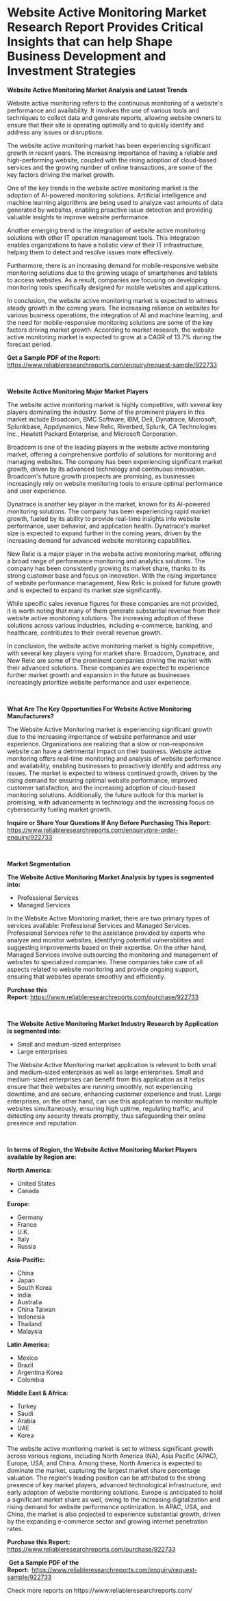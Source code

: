 <p><h1>Website Active Monitoring Market Research Report Provides Critical Insights that can help Shape Business Development and Investment Strategies</h1></p><p><strong>Website Active Monitoring Market Analysis and Latest Trends</strong></p>
<p><p>Website active monitoring refers to the continuous monitoring of a website's performance and availability. It involves the use of various tools and techniques to collect data and generate reports, allowing website owners to ensure that their site is operating optimally and to quickly identify and address any issues or disruptions.</p><p>The website active monitoring market has been experiencing significant growth in recent years. The increasing importance of having a reliable and high-performing website, coupled with the rising adoption of cloud-based services and the growing number of online transactions, are some of the key factors driving the market growth.</p><p>One of the key trends in the website active monitoring market is the adoption of AI-powered monitoring solutions. Artificial intelligence and machine learning algorithms are being used to analyze vast amounts of data generated by websites, enabling proactive issue detection and providing valuable insights to improve website performance.</p><p>Another emerging trend is the integration of website active monitoring solutions with other IT operation management tools. This integration enables organizations to have a holistic view of their IT infrastructure, helping them to detect and resolve issues more effectively.</p><p>Furthermore, there is an increasing demand for mobile-responsive website monitoring solutions due to the growing usage of smartphones and tablets to access websites. As a result, companies are focusing on developing monitoring tools specifically designed for mobile websites and applications.</p><p>In conclusion, the website active monitoring market is expected to witness steady growth in the coming years. The increasing reliance on websites for various business operations, the integration of AI and machine learning, and the need for mobile-responsive monitoring solutions are some of the key factors driving market growth. According to market research, the website active monitoring market is expected to grow at a CAGR of 13.7% during the forecast period.</p></p>
<p><strong>Get a Sample PDF of the Report:&nbsp;</strong> <a href="https://www.reliableresearchreports.com/enquiry/request-sample/922733">https://www.reliableresearchreports.com/enquiry/request-sample/922733</a></p>
<p>&nbsp;</p>
<p><strong>Website Active Monitoring Major Market Players</strong></p>
<p><p>The website active monitoring market is highly competitive, with several key players dominating the industry. Some of the prominent players in this market include Broadcom, BMC Software, IBM, Dell, Dynatrace, Microsoft, Splunkbase, Appdynamics, New Relic, Riverbed, Splunk, CA Technologies Inc., Hewlett Packard Enterprise, and Microsoft Corporation.</p><p>Broadcom is one of the leading players in the website active monitoring market, offering a comprehensive portfolio of solutions for monitoring and managing websites. The company has been experiencing significant market growth, driven by its advanced technology and continuous innovation. Broadcom's future growth prospects are promising, as businesses increasingly rely on website monitoring tools to ensure optimal performance and user experience.</p><p>Dynatrace is another key player in the market, known for its AI-powered monitoring solutions. The company has been experiencing rapid market growth, fueled by its ability to provide real-time insights into website performance, user behavior, and application health. Dynatrace's market size is expected to expand further in the coming years, driven by the increasing demand for advanced website monitoring capabilities.</p><p>New Relic is a major player in the website active monitoring market, offering a broad range of performance monitoring and analytics solutions. The company has been consistently growing its market share, thanks to its strong customer base and focus on innovation. With the rising importance of website performance management, New Relic is poised for future growth and is expected to expand its market size significantly.</p><p>While specific sales revenue figures for these companies are not provided, it is worth noting that many of them generate substantial revenue from their website active monitoring solutions. The increasing adoption of these solutions across various industries, including e-commerce, banking, and healthcare, contributes to their overall revenue growth.</p><p>In conclusion, the website active monitoring market is highly competitive, with several key players vying for market share. Broadcom, Dynatrace, and New Relic are some of the prominent companies driving the market with their advanced solutions. These companies are expected to experience further market growth and expansion in the future as businesses increasingly prioritize website performance and user experience.</p></p>
<p>&nbsp;</p>
<p><strong>What Are The Key Opportunities For Website Active Monitoring Manufacturers?</strong></p>
<p><p>The Website Active Monitoring market is experiencing significant growth due to the increasing importance of website performance and user experience. Organizations are realizing that a slow or non-responsive website can have a detrimental impact on their business. Website active monitoring offers real-time monitoring and analysis of website performance and availability, enabling businesses to proactively identify and address any issues. The market is expected to witness continued growth, driven by the rising demand for ensuring optimal website performance, improved customer satisfaction, and the increasing adoption of cloud-based monitoring solutions. Additionally, the future outlook for this market is promising, with advancements in technology and the increasing focus on cybersecurity fueling market growth.</p></p>
<p><strong>Inquire or Share Your Questions If Any Before Purchasing This Report:</strong> <a href="https://www.reliableresearchreports.com/enquiry/pre-order-enquiry/922733">https://www.reliableresearchreports.com/enquiry/pre-order-enquiry/922733</a></p>
<p>&nbsp;</p>
<p><strong>Market Segmentation</strong></p>
<p><strong>The Website Active Monitoring Market Analysis by types is segmented into:</strong></p>
<p><ul><li>Professional Services</li><li>Managed Services</li></ul></p>
<p><p>In the Website Active Monitoring market, there are two primary types of services available: Professional Services and Managed Services. Professional Services refer to the assistance provided by experts who analyze and monitor websites, identifying potential vulnerabilities and suggesting improvements based on their expertise. On the other hand, Managed Services involve outsourcing the monitoring and management of websites to specialized companies. These companies take care of all aspects related to website monitoring and provide ongoing support, ensuring that websites operate smoothly and efficiently.</p></p>
<p><strong>Purchase this Report:&nbsp;</strong><a href="https://www.reliableresearchreports.com/purchase/922733">https://www.reliableresearchreports.com/purchase/922733</a></p>
<p>&nbsp;</p>
<p><strong>The Website Active Monitoring Market Industry Research by Application is segmented into:</strong></p>
<p><ul><li>Small and medium-sized enterprises</li><li>Large enterprises</li></ul></p>
<p><p>The Website Active Monitoring market application is relevant to both small and medium-sized enterprises as well as large enterprises. Small and medium-sized enterprises can benefit from this application as it helps ensure that their websites are running smoothly, not experiencing downtime, and are secure, enhancing customer experience and trust. Large enterprises, on the other hand, can use this application to monitor multiple websites simultaneously, ensuring high uptime, regulating traffic, and detecting any security threats promptly, thus safeguarding their online presence and reputation.</p></p>
<p>&nbsp;</p>
<p><strong>In terms of Region, the Website Active Monitoring Market Players available by Region are:</strong></p>
<p>
    <p> <strong> North America: </strong>
        <ul>
            <li>United States</li>
            <li>Canada</li>
        </ul>
        </p> 
    <p> <strong> Europe: </strong>
        <ul>
            <li>Germany</li>
            <li>France</li>
            <li>U.K.</li>
            <li>Italy</li>
            <li>Russia</li>
        </ul>
        </p> 
    <p> <strong> Asia-Pacific: </strong>
        <ul>
            <li>China</li>
            <li>Japan</li>
            <li>South Korea</li>
            <li>India</li>
            <li>Australia</li>
            <li>China Taiwan</li>
            <li>Indonesia</li>
            <li>Thailand</li>
            <li>Malaysia</li>
        </ul>
        </p> 
    <p> <strong> Latin America: </strong>
        <ul>
            <li>Mexico</li>
            <li>Brazil</li>
            <li>Argentina Korea</li>
            <li>Colombia</li>
        </ul>
        </p> 
    <p> <strong> Middle East & Africa: </strong>
        <ul>
            <li>Turkey</li>
            <li>Saudi</li>
            <li>Arabia</li>
            <li>UAE</li>
            <li>Korea</li>
        </ul>
    </p>
    </p>
<p><p>The website active monitoring market is set to witness significant growth across various regions, including North America (NA), Asia Pacific (APAC), Europe, USA, and China. Among these, North America is expected to dominate the market, capturing the largest market share percentage valuation. The region's leading position can be attributed to the strong presence of key market players, advanced technological infrastructure, and early adoption of website monitoring solutions. Europe is anticipated to hold a significant market share as well, owing to the increasing digitalization and rising demand for website performance optimization. In APAC, USA, and China, the market is also projected to experience substantial growth, driven by the expanding e-commerce sector and growing internet penetration rates.</p></p>
<p><strong>Purchase this Report: </strong><a href="https://www.reliableresearchreports.com/purchase/922733">https://www.reliableresearchreports.com/purchase/922733</a></p>
<p>&nbsp;<strong>Get a Sample PDF of the Report:&nbsp;&nbsp;</strong><a href="https://www.reliableresearchreports.com/enquiry/request-sample/922733">https://www.reliableresearchreports.com/enquiry/request-sample/922733</a></p>
<p><strong></strong></p>
<p>Check more reports on https://www.reliableresearchreports.com/</p>